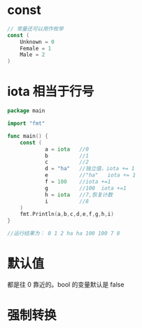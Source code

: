 # const

```go
// 常量还可以用作枚举
const (
    Unknown = 0
    Female = 1
    Male = 2
)
```

# iota 相当于行号

```go
package main

import "fmt"

func main() {
    const (
            a = iota   //0
            b          //1
            c          //2
            d = "ha"   //独立值，iota += 1
            e          //"ha"   iota += 1
            f = 100    //iota +=1
            g          //100  iota +=1
            h = iota   //7,恢复计数
            i          //8
    )
    fmt.Println(a,b,c,d,e,f,g,h,i)
}

//运行结果为： 0 1 2 ha ha 100 100 7 8
```

# 默认值

都是往 0 靠近的。bool 的变量默认是 false

# 强制转换

